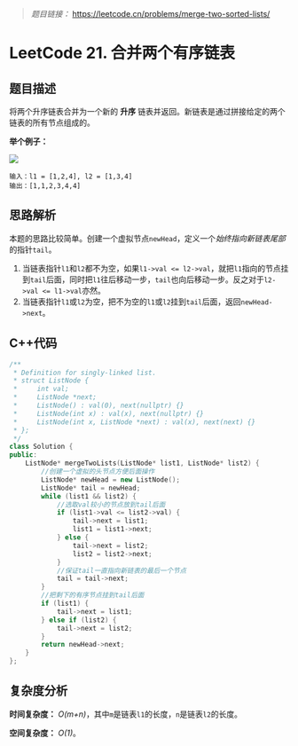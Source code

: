> *题目链接：* https://leetcode.cn/problems/merge-two-sorted-lists/

# LeetCode 21. 合并两个有序链表

## 题目描述

将两个升序链表合并为一个新的 **升序** 链表并返回。新链表是通过拼接给定的两个链表的所有节点组成的。

**举个例子：**

![](https://gitee.com/ldtech007/picture/raw/master/pic/lc-0021-01.png)

```
输入：l1 = [1,2,4], l2 = [1,3,4]
输出：[1,1,2,3,4,4]
```

## 思路解析

本题的思路比较简单。创建一个虚拟节点`newHead`，定义一个*始终指向新链表尾部*的指针`tail`。

1. 当链表指针`l1`和`l2`都不为空，如果`l1->val <= l2->val`，就把`l1`指向的节点挂到`tail`后面，同时把`l1`往后移动一步，`tail`也向后移动一步。反之对于`l2->val <= l1->val`亦然。
2. 当链表指针`l1`或`l2`为空，把不为空的`l1`或`l2`挂到`tail`后面，返回`newHead->next`。

## C++代码

```cpp
/**
 * Definition for singly-linked list.
 * struct ListNode {
 *     int val;
 *     ListNode *next;
 *     ListNode() : val(0), next(nullptr) {}
 *     ListNode(int x) : val(x), next(nullptr) {}
 *     ListNode(int x, ListNode *next) : val(x), next(next) {}
 * };
 */
class Solution {
public:
    ListNode* mergeTwoLists(ListNode* list1, ListNode* list2) {
        //创建一个虚拟的头节点方便后面操作
        ListNode* newHead = new ListNode();
        ListNode* tail = newHead;
        while (list1 && list2) {
            //选取val较小的节点放到tail后面
            if (list1->val <= list2->val) {
                tail->next = list1;
                list1 = list1->next;
            } else {
                tail->next = list2;
                list2 = list2->next;
            }
            //保证tail一直指向新链表的最后一个节点
            tail = tail->next;
        }
        //把剩下的有序节点挂到tail后面
        if (list1) {
            tail->next = list1;
        } else if (list2) {
            tail->next = list2;
        }
        return newHead->next;
    }
};
```

## 复杂度分析

**时间复杂度：** *O(m+n)*，其中`m`是链表`l1`的长度，`n`是链表`l2`的长度。

**空间复杂度：** *O(1)*。
